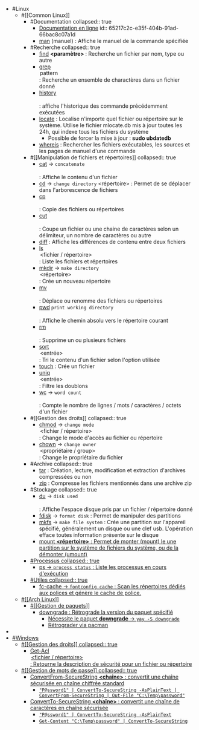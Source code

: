 - #Linux
	- #[[Common Linux]]
		- #Documentation
		  collapsed:: true
			- [Documentation en ligne](https://www.geeksforgeeks.org/linux-commands/)
			  id:: 65217c2c-e35f-404b-91ad-66bac8c07a1d
			- [man](https://www.geeksforgeeks.org/man-command-in-linux-with-examples/) <commande> (manuel) : Affiche le manuel de la commande spécifiée
		- #Recherche
		  collapsed:: true
			- [find](https://www.geeksforgeeks.org/find-command-in-linux-with-examples/) **<base> <paramètre> <fichier>** : Recherche un fichier par nom, type ou autre
			- [grep](https://www.geeksforgeeks.org/grep-command-in-unixlinux/) **<option> pattern <fichier>** : Recherche un ensemble de charactères dans un fichier donné
			- [history](https://www.geeksforgeeks.org/history-command-in-linux-with-examples/) **<option>** : affiche l'historique des commande précédemment exécutées
			- [locate](https://www.geeksforgeeks.org/locate-command-in-linux-with-examples/) **<fichier>** : Localise n'importe quel fichier ou répertoire sur le système. Utilise le fichier mlocate.db mis à jour toutes les 24h, qui indexe tous les fichiers du système
				- Possible de forcer la mise à jour : **sudo ubdatedb**
			- [whereis](https://en.wikibooks.org/wiki/Guide_to_Unix/Commands/Finding_Files#whereis) **<commande>** : Rechercher  les fichiers exécutables, les sources et les pages de manuel d'une commande
		- #[[Manipulation de fichiers et répertoires]]
		  collapsed:: true
			- [cat](https://www.geeksforgeeks.org/cat-command-in-linux-with-examples/) -> `concatenate` **<option> <fichier>** : Affiche le contenu d'un fichier
			- [cd](https://www.geeksforgeeks.org/cd-command-in-linux-with-examples/) -> `change directory` <répertoire> : Permet de se déplacer dans l'arborescence de fichiers
			- [cp](https://www.geeksforgeeks.org/cp-command-linux-examples/) **<option> <source> <destination>** : Copie des fichiers ou répertoires
			- [cut](https://www.geeksforgeeks.org/cut-command-linux-examples/) **<option> <fichier>** : Coupe un fichier ou une chaine de caractères selon un délimiteur, un nombre de caractères ou autre
			- [diff](https://www.geeksforgeeks.org/diff-command-linux-examples/) **<options> <fichier1> <fichier2>** : Affiche les différences de contenu entre deux fichiers
			- [ls](https://www.geeksforgeeks.org/ls-command-in-linux/) **<option> <fichier / répertoire>** : Liste les fichiers et répertoires
			- [mkdir](https://www.geeksforgeeks.org/mkdir-command-in-linux-with-examples/) -> `make directory` **<option> <répertoire>** : Crée un nouveau répertoire
			- [mv](https://www.geeksforgeeks.org/mv-command-linux-examples/) **<option> <source> <destination>** : Déplace ou renomme des fichiers ou répertoires
			- [pwd](https://www.geeksforgeeks.org/pwd-command-in-linux-with-examples/) `print working directory` **<option>** : Affiche le chemin absolu vers le répertoire courant
			- [rm](https://www.geeksforgeeks.org/rm-command-linux-examples/) **<option> <fichier>** : Supprime un ou plusieurs fichiers
			- [sort](https://www.geeksforgeeks.org/sort-command-linuxunix-examples/) **<option> <entrée>** : Tri le contenu d'un fichier selon l'option utilisée
			- [touch](https://www.geeksforgeeks.org/touch-command-in-linux-with-examples/) **<fichier>** : Crée un fichier
			- [uniq](https://www.geeksforgeeks.org/uniq-command-in-linux-with-examples/) **<option> <entrée<sortie>>** : Filtre les doublons
			- [wc](https://www.geeksforgeeks.org/wc-command-linux-examples/) -> `word count` **<option> <fichier>** : Compte le nombre de lignes / mots / caractères / octets d'un fichier
		- #[[Gestion des droits]]
		  collapsed:: true
			- [chmod](https://www.geeksforgeeks.org/chmod-command-linux/) -> `change mode` **<option> <mode> <fichier / répertoire>** : Change le mode d'accès au fichier ou répertoire
			- [chown](https://www.geeksforgeeks.org/chown-command-in-linux-with-examples/) -> `change owner` **<option> <propriétaire / group> <fichier>** : Change le propriétaire du fichier
		- #Archive
		  collapsed:: true
			- [tar](https://www.geeksforgeeks.org/tar-command-linux-examples/) **<options> <fichier-archive> <fichiers>** : Création, lecture, modification et extraction d'archives compressées ou non
			- [zip](https://www.geeksforgeeks.org/zip-command-in-linux-with-examples/) **<options> <fichier-archive> <fichiers>** : Compresse les fichiers mentionnés dans une archive zip
		- #Stockage
		  collapsed:: true
			- [du](https://www.geeksforgeeks.org/du-command-linux/) -> `disk used` **<option> <fichier>** : Affiche l'espace disque pris par un fichier / répertoire donné
			- [fdisk](https://www.geeksforgeeks.org/fdisk-command-in-linux-with-examples/) -> `format disk` **<options> <appareil>** : Permet de manipuler des partitions
			- [mkfs](https://www.geeksforgeeks.org/mkfs-command-in-linux-with-examples/) -> `make file system` **<options> <partition>** : Crée une partition sur l'appareil spécifié, généralement un disque ou une clef usb. L'opération efface toutes information présente sur le disque
			- [<u>mount](https://www.geeksforgeeks.org/mount-command-in-linux-with-examples/) **<options> <type> <appareil> <répertoire>** : Permet de monter (mount) le une partition sur le système de fichiers du système, ou de la démonter (umount)
		- #Processus
		  collapsed:: true
			- [ps](https://www.geeksforgeeks.org/ps-command-in-linux-with-examples/) -> `process status` **<options>** : Liste les processus en cours d'exécution
		- #Utiles
		  collapsed:: true
			- [fc-cache](https://www.geeksforgeeks.org/fc-cache-command-in-linux-with-examples/) -> `fontconfig cache` **<options>** : Scan les répertoires dédiés aux polices et génère le cache de police.
	- #[[Arch Linux]]
		- #[[Gestion de paquets]]
			- [downgrade](https://github.com/archlinux-downgrade/downgrade) **<options> <pkg>** : Rétrograde la version du paquet spécifié
				- Nécessite le paquet **downgrade** -> `yay -S downgrade`
				- [Rétrograder via pacman](https://wiki.archlinux.org/title/downgrading_packages)
-
- #Windows
	- #[[Gestion des droits]]
	  collapsed:: true
		- [Get-Acl](https://learn.microsoft.com/en-us/powershell/module/microsoft.powershell.security/get-acl?view=powershell-7.3) **<option> <fichier / répertoire>** : Retourne la description de sécurité pour un fichier ou répertoire
	- #[[Gestion de mots de passe]]
	  collapsed:: true
		- [ConvertFrom-SecureString](https://learn.microsoft.com/en-us/powershell/module/microsoft.powershell.security/convertfrom-securestring?view=powershell-7.3) **<chaîne> <options>** : convertit une chaîne sécurisée en chaîne chiffrée standard
			- `"P@ssword1" | ConvertTo-SecureString -AsPlainText | ConvertFrom-SecureString | Out-File "C:\Temp\password"`
		- [ConvertTo-SecureString](https://learn.microsoft.com/en-us/powershell/module/microsoft.powershell.security/convertto-securestring?view=powershell-7.3) **<chaîne> <options>** : convertit une chaîne de caractères en chaîne sécurisée
			- `"P@ssword1" | ConvertTo-SecureString -AsPlainText`
			- `Get-Content "C:\Temp\password" | ConvertTo-SecureString`
